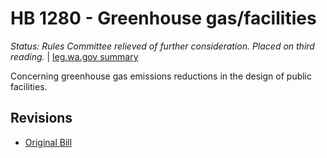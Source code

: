 # HB 1280 - Greenhouse gas/facilities
*Status: Rules Committee relieved of further consideration.  Placed on third reading.* | [leg.wa.gov summary](https://app.leg.wa.gov/billsummary?BillNumber=1280&Year=2021)

Concerning greenhouse gas emissions reductions in the design of public facilities.

## Revisions
* [Original Bill](1/)